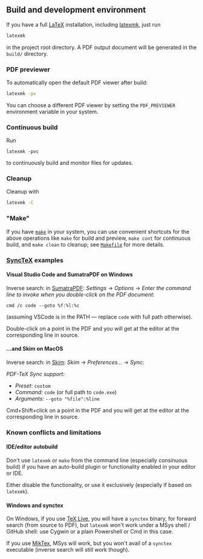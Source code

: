## Build and development environment

If you have a full [LaTeX](https://www.latex-project.org/) installation,
including [latexmk](https://www.ctan.org/pkg/latexmk/),
just run
```bash
latexmk
```
in the project root directory.
A PDF output document will be generated in the `build/` directory.

### PDF previewer

To automatically open the default PDF viewer after build:
```bash
latexmk -pv
```
You can choose a different PDF viewer by setting the `PDF_PREVIEWER` environment variable in your system.

### Continuous build

Run
```
latexmk -pvc
```
to continuously build and monitor files for updates.

### Cleanup
Cleanup with
```bash
latexmk -C
```

### "Make"

If you have [`make`](https://www.gnu.org/software/make/) in your system, you can use convenient shortcuts for the above operations
like `make` for build and preview, `make cont` for continuous build, and `make clean` to cleanup;
see [`Makefile`](Makefile) for more details.

### [SyncTeX](https://www.tug.org/TUGboat/tb29-3/tb93laurens.pdf) examples

#### Visual Studio Code and SumatraPDF on Windows

Inverse search: in [SumatraPDF](https://www.sumatrapdfreader.org/free-pdf-reader.html):
*Settings* -> *Options* -> *Enter the command line to invoke when you double-click on the PDF document*:
```
cmd /c code --goto %f:%l:%c
```
(assuming VSCode is in the PATH &mdash; replace `code` with full path otherwise).

Double-click on a point in the PDF and you will get at the editor at the corresponding line in source.

#### ...and Skim on MacOS

Inverse search: in [Skim](http://skim-app.sourceforge.net):
*Skim* -> *Preferences...* -> *Sync*:

*PDF-TeX Sync support:*

* *Preset*: `custom`
* *Command:* `code` (or full path to `code.exe`)
* *Arguments:* `--goto "%file":%line`

Cmd+Shift+click on a point in the PDF and you will get at the editor at the corresponding line in source.

### Known conflicts and limitations

#### IDE/editor autobuild

Don't use `latexmk` or `make` from the command line
(especially consinuous build)
if you have an auto-build plugin or functionality
enabled in your editor or IDE.

Either disable the functionality, or use it exclusively (especially if based on `latexmk`).

#### Windows and synctex

On Windows, if you use [TeX Live](https://www.tug.org/texlive/),
you will have a `synctex` binary, for forward search
(from source to PDF), but `latexmk` won't work under a MSys shell / GitHub shell:
use Cygwin or a plain Powershell or Cmd in this case.

If you use [MikTex](https://miktex.org/about), MSys will work,
but you won't avail of a `synctex` executable (inverse search will still work though).
